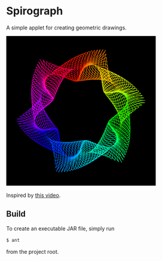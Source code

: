 # Spirograph

A simple applet for creating geometric drawings.

<img src="img/sample.png" width="400" />

Inspired by [this video](https://youtu.be/BG9e06IWAxE).

## Build

To create an executable JAR file, simply run

```sh
$ ant
```

from the project root.
